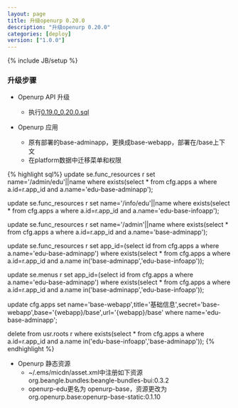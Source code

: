 ```yaml
---
layout: page
title: 升级openurp 0.20.0
description: "升级openurp 0.20.0"
categories: [deploy]
version: ["1.0.0"]
---
```

{% include JB/setup %}

### 升级步骤


* Openurp API 升级
  - 执行[0.19.0_0.20.0.sql](/model/ddl/openurp/migrate/0.19.0_0.20.0.sql)

* Openurp 应用
  - 原有部署的base-adminapp，更换成base-webapp，部署在/base上下文
  - 在platform数据中迁移菜单和权限

{% highlight sql%}
update se.func_resources r
set name='/admin/edu'||name where exists(select * from cfg.apps a where a.id=r.app_id
and a.name='edu-base-adminapp');

update se.func_resources r
set name='/info/edu'||name where exists(select * from cfg.apps a where a.id=r.app_id
and a.name='edu-base-infoapp');

update se.func_resources r
set name='/admin'||name where exists(select * from cfg.apps a where a.id=r.app_id
and a.name='base-adminapp');

update se.func_resources  r set app_id=(select id from cfg.apps a where a.name='edu-base-adminapp')
where exists(select * from cfg.apps a where a.id=r.app_id and a.name in('base-adminapp','edu-base-infoapp'));

update se.menus  r set app_id=(select id from cfg.apps a where a.name='edu-base-adminapp')
where exists(select * from cfg.apps a where a.id=r.app_id and a.name in('base-adminapp','edu-base-infoapp'));

update cfg.apps set name='base-webapp',title='基础信息',secret='base-webapp',base='{webapp}/base',url='{webapp}/base' where name='edu-base-adminapp';

delete from usr.roots r where exists(select * from cfg.apps a where a.id=r.app_id and a.name in('edu-base-infoapp','base-adminapp'));
{% endhighlight %}


* Openurp 静态资源
  - ~/.ems/micdn/asset.xml中注册如下资源 org.beangle.bundles:beangle-bundles-bui:0.3.2
  - openurp-edu更名为 openurp-base，资源更改为org.openurp.base:openurp-base-static:0.1.10
  
